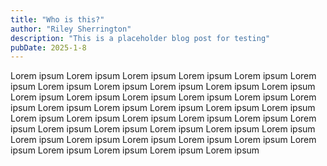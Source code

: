 ```yaml
---
title: "Who is this?"
author: "Riley Sherrington"
description: "This is a placeholder blog post for testing"
pubDate: 2025-1-8
---
```


Lorem ipsum Lorem ipsum Lorem ipsum Lorem ipsum Lorem ipsum Lorem ipsum Lorem ipsum Lorem ipsum Lorem ipsum Lorem ipsum Lorem ipsum Lorem ipsum Lorem ipsum Lorem ipsum Lorem ipsum Lorem ipsum Lorem ipsum Lorem ipsum Lorem ipsum Lorem ipsum Lorem ipsum Lorem ipsum Lorem ipsum Lorem ipsum Lorem ipsum Lorem ipsum Lorem ipsum Lorem ipsum Lorem ipsum Lorem ipsum Lorem ipsum Lorem ipsum Lorem ipsum Lorem ipsum Lorem ipsum Lorem ipsum Lorem ipsum Lorem ipsum Lorem ipsum Lorem ipsum Lorem ipsum Lorem ipsum Lorem ipsum
